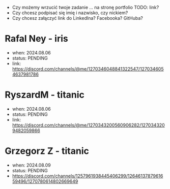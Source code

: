
- Czy możemy wrzucić twoje zadanie ... na stronę portfolio TODO: link?
- Czy chcesz podpisać się imię i nazwisko, czy nickiem?
- Czy chcesz załączyć link do LinkedIna? Facebooka? GitHuba?

# Rafal Ney - iris

- when: 2024.08.06
- status: PENDING
- link: https://discord.com/channels/@me/1270346048841322547/1270346054637981786

# RyszardM - titanic

- when: 2024.08.06
- status: PENDING
- link: https://discord.com/channels/@me/1270343200560906282/1270343209482059866

# Grzegorz Z - titanic

- when: 2024.08.09
- status: PENDING
- https://discord.com/channels/1257961938445406299/1264613787961659496/1270780614802669649
